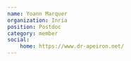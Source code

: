```yaml
---
name: Yoann Marquer
organization: Inria
position: Postdoc
category: member
social:
    home: https://www.dr-apeiron.net/
---
```

